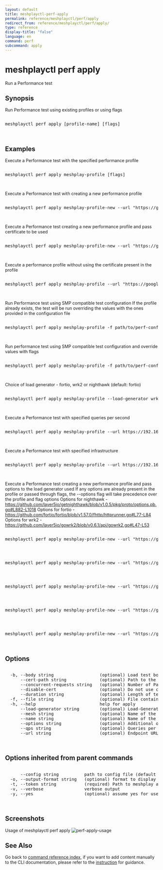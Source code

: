 ```yaml
---
layout: default
title: meshplayctl-perf-apply
permalink: reference/meshplayctl/perf/apply
redirect_from: reference/meshplayctl/perf/apply/
type: reference
display-title: "false"
language: en
command: perf
subcommand: apply
---
```


# meshplayctl perf apply

Run a Performance test

## Synopsis

Run Performance test using existing profiles or using flags
<pre class='codeblock-pre'>
<div class='codeblock'>
meshplayctl perf apply [profile-name] [flags]

</div>
</pre> 

## Examples

Execute a Performance test with the specified performance profile
<pre class='codeblock-pre'>
<div class='codeblock'>
meshplayctl perf apply meshplay-profile [flags]

</div>
</pre> 

Execute a Performance test with creating a new performance profile
<pre class='codeblock-pre'>
<div class='codeblock'>
meshplayctl perf apply meshplay-profile-new --url "https://google.com"

</div>
</pre> 

Execute a Performance test creating a new performance profile and pass certificate to be used 
<pre class='codeblock-pre'>
<div class='codeblock'>
meshplayctl perf apply meshplay-profile-new --url "https://google.com" --cert-path path/to/cert.pem

</div>
</pre> 

Execute a performance profile without using the certificate present in the profile
<pre class='codeblock-pre'>
<div class='codeblock'>
meshplayctl perf apply meshplay-profile --url "https://google.com" --disable-cert

</div>
</pre> 

Run Performance test using SMP compatible test configuration
If the profile already exists, the test will be run overriding the values with the ones provided in the configuration file
<pre class='codeblock-pre'>
<div class='codeblock'>
meshplayctl perf apply meshplay-profile -f path/to/perf-config.yaml

</div>
</pre> 

Run performance test using SMP compatible test configuration and override values with flags
<pre class='codeblock-pre'>
<div class='codeblock'>
meshplayctl perf apply meshplay-profile -f path/to/perf-config.yaml [flags]

</div>
</pre> 

Choice of load generator - fortio, wrk2 or nighthawk (default: fortio)
<pre class='codeblock-pre'>
<div class='codeblock'>
meshplayctl perf apply meshplay-profile --load-generator wrk2

</div>
</pre> 

Execute a Performance test with specified queries per second
<pre class='codeblock-pre'>
<div class='codeblock'>
meshplayctl perf apply meshplay-profile --url https://192.168.1.15/productpage --qps 30

</div>
</pre> 

Execute a Performance test with specified infrastructure
<pre class='codeblock-pre'>
<div class='codeblock'>
meshplayctl perf apply meshplay-profile --url https://192.168.1.15/productpage --mesh istio

</div>
</pre> 

Execute a Performance test creating a new performance profile and pass options to the load generator used
If any options are already present in the profile or passed through flags, the --options flag will take precedence over the profile and flag options 
Options for nighthawk - https://github.com/layer5io/getnighthawk/blob/v1.0.5/pkg/proto/options.pb.go#L882-L1018
Options for fortio - https://github.com/fortio/fortio/blob/v1.57.0/fhttp/httprunner.go#L77-L84
Options for wrk2 - https://github.com/layer5io/gowrk2/blob/v0.6.1/api/gowrk2.go#L47-L53
<pre class='codeblock-pre'>
<div class='codeblock'>
meshplayctl perf apply meshplay-profile-new --url "https://google.com" --options [filepath|json-string]

</div>
</pre> 

<pre class='codeblock-pre'>
<div class='codeblock'>
meshplayctl perf apply meshplay-profile-new --url "https://google.com" --options path/to/options.json

</div>
</pre> 

<pre class='codeblock-pre'>
<div class='codeblock'>
meshplayctl perf apply meshplay-profile-new --url "https://google.com" --load-generator nighthawk --options '{"requests_per_second": 10, "max_pending_requests": 5}'

</div>
</pre> 

<pre class='codeblock-pre'>
<div class='codeblock'>
meshplayctl perf apply meshplay-profile-new --url "https://google.com" --load-generator fortio --options '{"MethodOverride": "POST"}'

</div>
</pre> 

<pre class='codeblock-pre'>
<div class='codeblock'>
meshplayctl perf apply meshplay-profile-new --url "https://google.com" --load-generator wrk2 --options '{"DurationInSeconds": 15, "Thread": 3}'

</div>
</pre> 

## Options

<pre class='codeblock-pre'>
<div class='codeblock'>
  -b, --body string                  (optional) Load test body. Can be a filepath/string
      --cert-path string             (optional) Path to the certificate to be used for the load test
      --concurrent-requests string   (optional) Number of Parallel Requests
      --disable-cert                 (optional) Do not use certificate present in the profile
      --duration string              (optional) Length of test (e.g. 10s, 5m, 2h). For more, see https://golang.org/pkg/time/#ParseDuration
  -f, --file string                  (optional) File containing SMP-compatible test configuration. For more, see https://github.com/layer5io/service-mesh-performance-specification
  -h, --help                         help for apply
      --load-generator string        (optional) Load-Generator to be used (fortio/wrk2/nighthawk)
      --mesh string                  (optional) Name of the infrastructure
      --name string                  (optional) Name of the Test
      --options string               (optional) Additional options to be passed to the load generator. Can be a json string or a filepath containing json
      --qps string                   (optional) Queries per second
      --url string                   (optional) Endpoint URL to test (required with --profile)

</div>
</pre>

## Options inherited from parent commands

<pre class='codeblock-pre'>
<div class='codeblock'>
      --config string          path to config file (default "/home/runner/.meshplay/config.yaml")
  -o, --output-format string   (optional) format to display in [json|yaml]
  -t, --token string           (required) Path to meshplay auth config
  -v, --verbose                verbose output
  -y, --yes                    (optional) assume yes for user interactive prompts.

</div>
</pre>

## Screenshots

Usage of meshplayctl perf apply
![perf-apply-usage](/assets/img/meshplayctl/perf-apply.png)

## See Also

Go back to [command reference index](/reference/meshplayctl/), if you want to add content manually to the CLI documentation, please refer to the [instruction](/project/contributing/contributing-cli#preserving-manually-added-documentation) for guidance.
